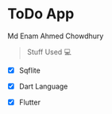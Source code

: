 # ToDo App
Md Enam Ahmed Chowdhury
> Stuff  Used :computer:
- [x] Sqflite
- [x] Dart Language 
- [x] Flutter



